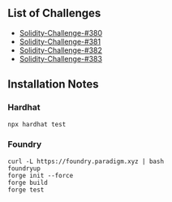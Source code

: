 
## List of Challenges

- [Solidity-Challenge-#380](./Solidity-Challenge-%23380/README.md)
- [Solidity-Challenge-#381](./Solidity-Challenge-%23381/README.md)
- [Solidity-Challenge-#382](./Solidity-Challenge-%23382/README.md)
- [Solidity-Challenge-#383](./Solidity-Challenge-%23383/README.md)

## Installation Notes

### Hardhat
```
npx hardhat test
```
### Foundry
```
curl -L https://foundry.paradigm.xyz | bash
foundryup
forge init --force
forge build
forge test
```